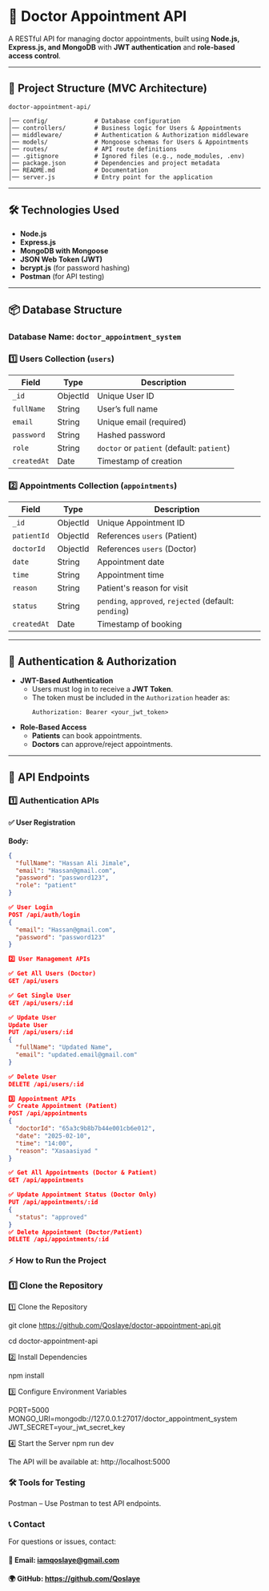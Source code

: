 # 📌 Doctor Appointment API

A RESTful API for managing doctor appointments, built using **Node.js, Express.js, and MongoDB** with **JWT authentication** and **role-based access control**.

---

## 📁 Project Structure (MVC Architecture)
```
doctor-appointment-api/

│── config/             # Database configuration
│── controllers/        # Business logic for Users & Appointments
│── middleware/         # Authentication & Authorization middleware
│── models/             # Mongoose schemas for Users & Appointments
│── routes/             # API route definitions
│── .gitignore          # Ignored files (e.g., node_modules, .env)
│── package.json        # Dependencies and project metadata
│── README.md           # Documentation
│── server.js           # Entry point for the application
```


---

## 🛠 Technologies Used
- **Node.js**
- **Express.js**
- **MongoDB with Mongoose**
- **JSON Web Token (JWT)**
- **bcrypt.js** (for password hashing)
- **Postman** (for API testing)

---

## 📦 Database Structure
### **Database Name:** `doctor_appointment_system`

### **1️⃣ Users Collection (`users`)**
| Field     | Type    | Description             |
|-----------|--------|-------------------------|
| `_id`     | ObjectId | Unique User ID |
| `fullName` | String  | User’s full name |
| `email`   | String  | Unique email (required) |
| `password` | String  | Hashed password |
| `role`    | String  | `doctor` or `patient` (default: `patient`) |
| `createdAt` | Date  | Timestamp of creation |

### **2️⃣ Appointments Collection (`appointments`)**
| Field       | Type    | Description |
|-------------|--------|-------------|
| `_id`       | ObjectId | Unique Appointment ID |
| `patientId` | ObjectId | References `users` (Patient) |
| `doctorId`  | ObjectId | References `users` (Doctor) |
| `date`      | String  | Appointment date |
| `time`      | String  | Appointment time |
| `reason`    | String  | Patient's reason for visit |
| `status`    | String  | `pending`, `approved`, `rejected` (default: `pending`) |
| `createdAt` | Date    | Timestamp of booking |

---

## 🔐 Authentication & Authorization
- **JWT-Based Authentication**  
  - Users must log in to receive a **JWT Token**.
  - The token must be included in the `Authorization` header as:
    ```
    Authorization: Bearer <your_jwt_token>
    ```
- **Role-Based Access**
  - **Patients** can book appointments.
  - **Doctors** can approve/reject appointments.

---

## 🚀 API Endpoints
### **1️⃣ Authentication APIs**
#### ✅ **User Registration**

**Body:**
```json
{
  "fullName": "Hassan Ali Jimale",
  "email": "Hassan@gmail.com",
  "password": "password123",
  "role": "patient"
}

✅ User Login
POST /api/auth/login
{
  "email": "Hassan@gmail.com",
  "password": "password123"
}

2️⃣ User Management APIs

✅ Get All Users (Doctor)
GET /api/users

✅ Get Single User
GET /api/users/:id

✅ Update User
Update User
PUT /api/users/:id
{
  "fullName": "Updated Name",
  "email": "updated.email@gmail.com"
}

✅ Delete User
DELETE /api/users/:id

3️⃣ Appointment APIs
✅ Create Appointment (Patient)
POST /api/appointments
{
  "doctorId": "65a3c9b8b7b44e001cb6e012",
  "date": "2025-02-10",
  "time": "14:00",
  "reason": "Xasaasiyad "
}

✅ Get All Appointments (Doctor & Patient)
GET /api/appointments

✅ Update Appointment Status (Doctor Only)
PUT /api/appointments/:id
{
  "status": "approved"
}
✅ Delete Appointment (Doctor/Patient)
DELETE /api/appointments/:id
```

### ⚡ How to Run the Project 
### 1️⃣ Clone the Repository 

1️⃣ Clone the Repository

git clone https://github.com/Qoslaye/doctor-appointment-api.git

cd doctor-appointment-api

2️⃣ Install Dependencies

npm install

3️⃣ Configure Environment Variables

PORT=5000
MONGO_URI=mongodb://127.0.0.1:27017/doctor_appointment_system
JWT_SECRET=your_jwt_secret_key

4️⃣ Start the Server
npm run dev

The API will be available at:
http://localhost:5000

### 🛠 Tools for Testing
Postman – Use Postman to test API endpoints.


### 📞 Contact
For questions or issues, contact:
#### 📧 Email: iamqoslaye@gmail.com
#### 🌍 GitHub: https://github.com/Qoslaye


